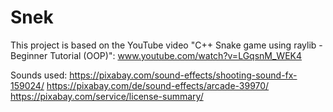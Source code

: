 # Snek

This project is based on the YouTube video "C++ Snake game using raylib - Beginner Tutorial (OOP)":
www.youtube.com/watch?v=LGqsnM_WEK4

Sounds used:
https://pixabay.com/sound-effects/shooting-sound-fx-159024/
https://pixabay.com/de/sound-effects/arcade-39970/
https://pixabay.com/service/license-summary/

